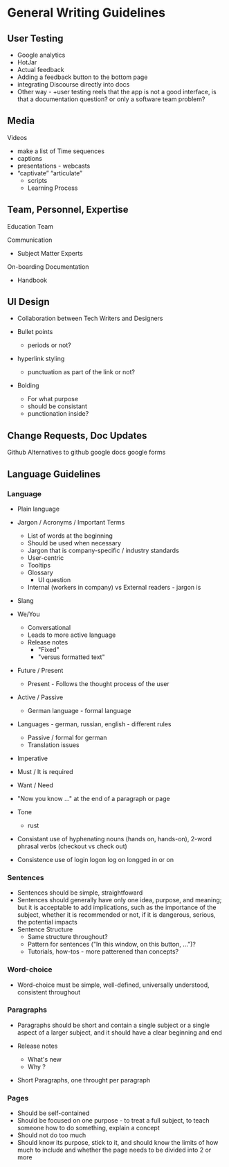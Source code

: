 # General Writing Guidelines

## User Testing

- Google analytics
- HotJar
- Actual feedback
- Adding a feedback button to the bottom page
- integrating Discourse directly into docs
- Other way - +user testing reels that the app is not a good interface, is that a documentation question? or only a software team problem?

## Media

Videos 
- make a list of Time sequences
- captions
- presentations - webcasts
- “captivate” “articulate”
    - scripts
    - Learning Process

## Team, Personnel, Expertise

Education Team

Communication
- Subject Matter Experts

On-boarding Documentation
- Handbook

## UI Design
- Collaboration between Tech Writers and Designers

- Bullet points

  - periods or not?

- hyperlink styling

  - punctuation as part of the link or not?

- Bolding
  - For what purpose
  - should be consistant
  - punctionation inside?


## Change Requests, Doc Updates

Github
Alternatives to github 
google docs
google forms

## Language Guidelines

### Language

- Plain language

- Jargon / Acronyms / Important Terms
    - List of words at the beginning
    - Should be used when necessary
    - Jargon that is company-specific / industry standards
    - User-centric
    - Tooltips
    - Glossary
        - UI question
    - Internal (workers in company) vs External readers - jargon is

- Slang

- We/You
    - Conversational
    - Leads to more active language
    - Release notes
        - "Fixed"
        - "versus formatted text"

- Future / Present
    - Present - Follows the thought process of the user

- Active / Passive
    - German language - formal language

- Languages - german, russian, english - different rules
    - Passive / formal for german 
    - Translation issues

- Imperative

- Must / It is required
- Want / Need

- "Now you know ..." at the end of a paragraph or page

- Tone
    - rust 
- Consistant use of hyphenating nouns (hands on, hands-on), 2-word phrasal verbs (checkout vs check out)

- Consistence use of login logon log on longged in or on

### Sentences

- Sentences should be simple, straightfoward
- Sentences should generally have only one idea, purpose, and meaning; but it is acceptable to add implications, such as the importance of the subject, whether it is recommended or not, if it is dangerous, serious, the potential impacts
- Sentence Structure
    - Same structure throughout?
    - Pattern for sentences ("In this window, on this button, ...")?
    - Tutorials, how-tos - more patterened than concepts?
    
### Word-choice

- Word-choice must be simple, well-defined, universally understood, consistent throughout

### Paragraphs

- Paragraphs should be short and contain a single subject or a single aspect of a larger subject, and it should have a clear beginning and end

- Release notes
    - What's new
    - Why ?

- Short Paragraphs, one throught per paragraph

### Pages

- Should be self-contained
- Should be focused on one purpose - to treat a full subject, to teach someone how to do something, explain a concept
- Should not do too much
- Should know its purpose, stick to it, and should know the limits of how much to include and whether the page needs to be divided into 2 or more

